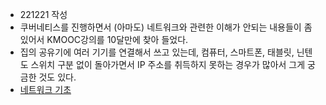 - 221221 작성
- 쿠버네티스를 진행하면서 (아마도) 네트워크와 관련한 이해가 안되는 내용들이 좀 있어서 KMOOC강의를 10달만에 찾아 들었다.
- 집의 공유기에 여러 기기를 연결해서 쓰고 있는데, 컴퓨터, 스마트폰, 태블릿, 닌텐도 스위치 구분 없이 돌아가면서 IP 주소를 취득하지 못하는 경우가 많아서 그게 궁금한 것도 있다.
- [네트워크 기초](http://www.kmooc.kr/courses/course-v1:SKKUk+SKKU_26+2021_T1/course/) 
